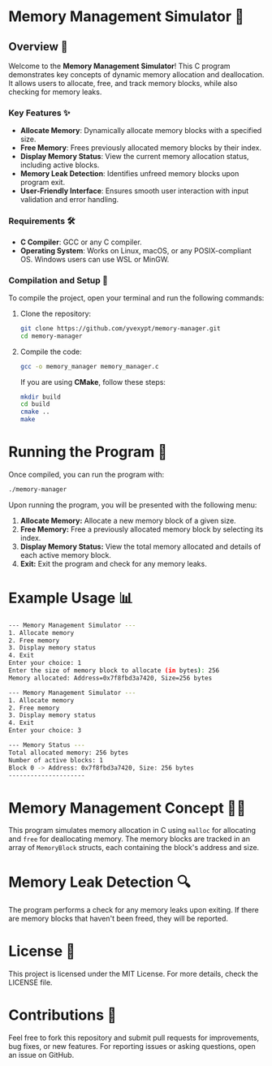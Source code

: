 # Memory Management Simulator 🧠

## Overview 📖

Welcome to the **Memory Management Simulator**! This C program demonstrates key concepts of dynamic memory allocation and deallocation. It allows users to allocate, free, and track memory blocks, while also checking for memory leaks.

### Key Features ✨

- **Allocate Memory**: Dynamically allocate memory blocks with a specified size.
- **Free Memory**: Frees previously allocated memory blocks by their index.
- **Display Memory Status**: View the current memory allocation status, including active blocks.
- **Memory Leak Detection**: Identifies unfreed memory blocks upon program exit.
- **User-Friendly Interface**: Ensures smooth user interaction with input validation and error handling.

### Requirements 🛠️

- **C Compiler**: GCC or any C compiler.
- **Operating System**: Works on Linux, macOS, or any POSIX-compliant OS. Windows users can use WSL or MinGW.

### Compilation and Setup 🔧

To compile the project, open your terminal and run the following commands:

1. Clone the repository:
    ```bash
   git clone https://github.com/yvexypt/memory-manager.git
   cd memory-manager
   ```
2. Compile the code:
   ```bash
   gcc -o memory_manager memory_manager.c
   ```
    If you are using **CMake**, follow these steps:
   ```bash
   mkdir build
   cd build
   cmake ..
   make
   ```

# Running the Program 🚀
Once compiled, you can run the program with:
   ```bash
   ./memory-manager
   ```
Upon running the program, you will be presented with the following menu:
1. **Allocate Memory:** Allocate a new memory block of a given size.
2. **Free Memory:** Free a previously allocated memory block by selecting its index.
3. **Display Memory Status:** View the total memory allocated and details of each active memory block.
4. **Exit:** Exit the program and check for any memory leaks.

# Example Usage 📊

   ```bash
   --- Memory Management Simulator ---
1. Allocate memory
2. Free memory
3. Display memory status
4. Exit
Enter your choice: 1
Enter the size of memory block to allocate (in bytes): 256
Memory allocated: Address=0x7f8fbd3a7420, Size=256 bytes

--- Memory Management Simulator ---
1. Allocate memory
2. Free memory
3. Display memory status
4. Exit
Enter your choice: 3

--- Memory Status ---
Total allocated memory: 256 bytes
Number of active blocks: 1
Block 0 -> Address: 0x7f8fbd3a7420, Size: 256 bytes
---------------------
   ```

# Memory Management Concept 🧑‍💻
This program simulates memory allocation in C using `malloc` for allocating and `free` for deallocating memory. The memory blocks are tracked in an array of `MemoryBlock` structs, each containing the block's address and size.

# Memory Leak Detection 🔍
The program performs a check for any memory leaks upon exiting. If there are memory blocks that haven't been freed, they will be reported.

# License 📜
This project is licensed under the MIT License. For more details, check the LICENSE file.

# Contributions 🤝
Feel free to fork this repository and submit pull requests for improvements, bug fixes, or new features. For reporting issues or asking questions, open an issue on GitHub.